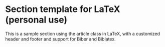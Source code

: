 # Section template for LaTeX (personal use)

This is a sample section using the article class in LaTeX, with a customized header and footer and support for Biber and Biblatex.

